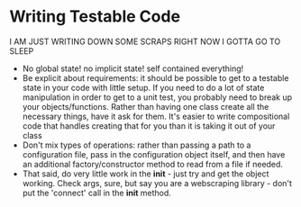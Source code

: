 # Writing Testable Code

I AM JUST WRITING DOWN SOME SCRAPS RIGHT NOW I GOTTA GO TO SLEEP

- No global state! no implicit state! self contained everything!
- Be explicit about requirements: it should be possible to get to a testable state in your code with little setup. If you need to do a lot of state manipulation in order to get to a unit test, you probably need to break up your objects/functions. Rather than having one class create all the necessary things, have it ask for them. It's easier to write compositional code that handles creating that for you than it is taking it out of your class
- Don't mix types of operations: rather than passing a path to a configuration file, pass in the configuration object itself, and then have an additional factory/constructor method to read from a file if needed.
- That said, do very little work in the __init__ - just try and get the object working. Check args, sure, but say you are a webscraping library - don't put the 'connect' call in the __init__ method. 
